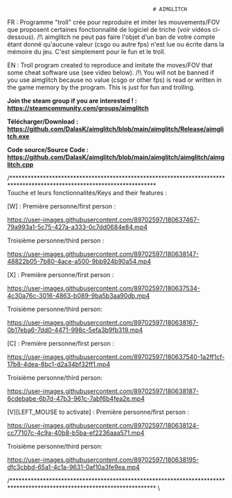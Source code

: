                                                    # AIMGLITCH 


FR : Programme "troll" crée pour reproduire et imiter les mouvements/FOV que proposent certaines fonctionnalité de logiciel de triche (voir vidéos ci-dessous). 
/!\ aimglitch ne peut pas faire l'objet d'un ban de votre compte étant donné qu'aucune valeur (csgo ou autre fps) n'est lue ou écrite dans la mémoire du jeu. C'est simplement pour le fun et le troll. 

EN : Troll program created to reproduce and imitate the moves/FOV that some cheat software use (see video below). 
/!\ You will not be banned if you use aimglitch because no value (csgo or other fps) is read or written in the game memory by the program. This is just for fun and trolling. 

**Join the steam group if you are interested ! : https://steamcommunity.com/groups/aimglitch**

**Télécharger/Download : https://github.com/DalasK/aimglitch/blob/main/aimglitch/Release/aimglitch.exe**

**Code source/Source Code : https://github.com/DalasK/aimglitch/blob/main/aimglitch/aimglitch/aimglitch.cpp**



/************************************************************************************************************************ \
Touche et leurs fonctionnalités/Keys and their features : 

[W] : 
Première personne/first person : 


https://user-images.githubusercontent.com/89702597/180637467-79a993a1-5c75-427a-a333-0c7dd0684e84.mp4


Troisième personne/third person : 



https://user-images.githubusercontent.com/89702597/180638147-48822b05-7b80-4ace-a500-9bb924b90a54.mp4



[X] : 
Première personne/first person : 


https://user-images.githubusercontent.com/89702597/180637534-4c30a76c-3016-4863-b089-9ba5b3aa90db.mp4


Troisième personne/third person: 


https://user-images.githubusercontent.com/89702597/180638167-0b17eba6-7dd0-4471-998c-5efa3b9fb319.mp4


[C] : 
Première personne/first person : 


https://user-images.githubusercontent.com/89702597/180637540-1a2ff1cf-17b8-4dea-8bc1-d2a34bf32ff1.mp4


Troisième personne/third person: 


https://user-images.githubusercontent.com/89702597/180638187-6cdebabe-6b7d-47b3-961c-7abf6b4fea2e.mp4




[V][LEFT_MOUSE to activate] : 
Première personne/first person : 


https://user-images.githubusercontent.com/89702597/180638124-cc77107c-4c9a-40b8-b5ba-ef2236aaa571.mp4


Troisième personne/third person: 


https://user-images.githubusercontent.com/89702597/180638195-dfc3cbbd-65a1-4c1a-9631-0af10a3fe9ea.mp4


/************************************************************************************************************************ \
